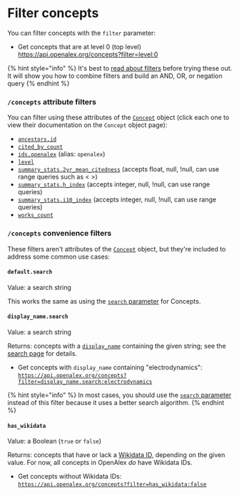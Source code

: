 # Filter concepts

You can filter concepts with the `filter` parameter:

*   Get concepts that are at level 0 (top level)\
    <https://api.openalex.org/concepts?filter=level:0>

{% hint style="info" %}
It's best to [read about filters](../../how-to-use-the-api/get-lists-of-entities/filter-entity-lists.md) before trying these out. It will show you how to combine filters and build an AND, OR, or negation query
{% endhint %}

### `/concepts` attribute filters

You can filter using these attributes of the [`Concept`](concept-object.md) object (click each one to view their documentation on the `Concept` object page):

*   [`ancestors.id`](concept-object.md#ancestors)
*   [`cited_by_count`](concept-object.md#cited_by_count)
*   [`ids.openalex`](concept-object.md#ids) (alias: `openalex`)
*   [`level`](concept-object.md#level)
*   [`summary_stats.2yr_mean_citedness`](concept-object.md#summary_stats) (accepts float, null, !null, can use range queries such as < >)
*   [`summary_stats.h_index`](concept-object.md#summary_stats) (accepts integer, null, !null, can use range queries)
*   [`summary_stats.i10_index`](concept-object.md#summary_stats) (accepts integer, null, !null, can use range queries)
*   [`works_count`](concept-object.md#works_count)

### `/concepts` convenience filters

These filters aren't attributes of the [`Concept`](concept-object.md) object, but they're included to address some common use cases:

#### `default.search`

Value: a search string

This works the same as using the [`search` parameter](./search-concepts.md#search-concepts) for Concepts.

#### `display_name.search`

Value: a search string

Returns: concepts with a [`display_name`](concept-object.md#display_name) containing the given string; see the [search page](search-concepts.md#search-a-specific-field) for details.

*   Get concepts with `display_name` containing "electrodynamics":\
    [`https://api.openalex.org/concepts?filter=display_name.search:electrodynamics`](https://api.openalex.org/concepts?filter=display_name.search:electrodynamics)

{% hint style="info" %}
In most cases, you should use the [`search` parameter](search-concepts.md#concepts-full-search) instead of this filter because it uses a better search algorithm.
{% endhint %}

#### `has_wikidata`

Value: a Boolean (`true` or `false`)

Returns: concepts that have or lack a [Wikidata ID](concept-object.md#wikidata), depending on the given value. For now, all concepts in OpenAlex *do* have Wikidata IDs.

*   Get concepts without Wikidata IDs:\
    [`https://api.openalex.org/concepts?filter=has_wikidata:false`](https://api.openalex.org/concepts?filter=has_wikidata:false)
